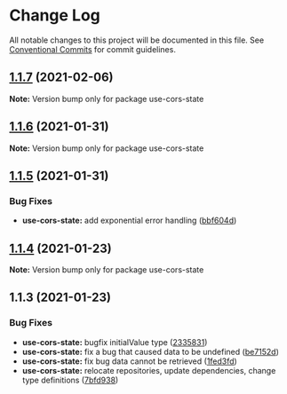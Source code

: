 # Change Log

All notable changes to this project will be documented in this file.
See [Conventional Commits](https://conventionalcommits.org) for commit guidelines.

## [1.1.7](https://github.com/aiji42/botui-child-next/compare/use-cors-state@1.1.6...use-cors-state@1.1.7) (2021-02-06)

**Note:** Version bump only for package use-cors-state





## [1.1.6](https://github.com/aiji42/botui-child-next/compare/use-cors-state@1.1.5...use-cors-state@1.1.6) (2021-01-31)

**Note:** Version bump only for package use-cors-state





## [1.1.5](https://github.com/aiji42/botui-child-next/compare/use-cors-state@1.1.4...use-cors-state@1.1.5) (2021-01-31)


### Bug Fixes

* **use-cors-state:** add exponential error handling ([bbf604d](https://github.com/aiji42/botui-child-next/commit/bbf604d607d6ecfe38b3d8391af7627c0d9a9952))





## [1.1.4](https://github.com/aiji42/botui-child-next/compare/use-cors-state@1.1.3...use-cors-state@1.1.4) (2021-01-23)

**Note:** Version bump only for package use-cors-state





## 1.1.3 (2021-01-23)


### Bug Fixes

* **use-cors-state:** bugfix initialValue type ([2335831](https://github.com/aiji42/botui-child-next/commit/23358310800cdb7a449203233db46e6c773174f2))
* **use-cors-state:** fix a bug that caused data to be undefined ([be7152d](https://github.com/aiji42/botui-child-next/commit/be7152d45aa6418abdc2f20562a0b0a9d62e774c))
* **use-cors-state:** fix bug data cannot be retrieved ([1fed3fd](https://github.com/aiji42/botui-child-next/commit/1fed3fdeeee278d37d875aeb1cb56bf5333b1ec2))
* **use-cors-state:** relocate repositories, update dependencies, change type definitions ([7bfd938](https://github.com/aiji42/botui-child-next/commit/7bfd9384893514ce0094fa397efb0e6ee352dc3c))
